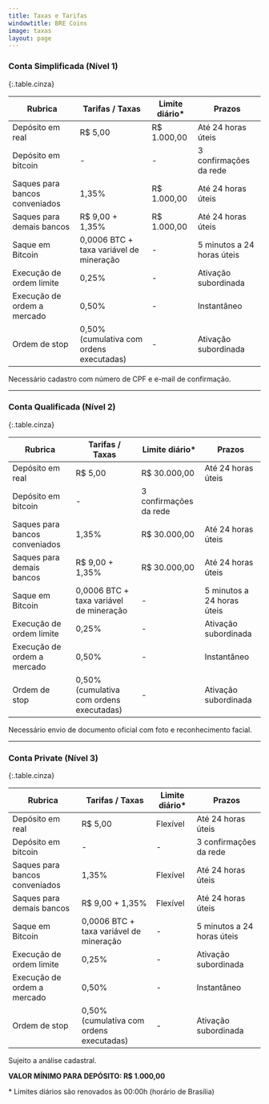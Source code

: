 ```yaml
---
title: Taxas e Tarifas
windowtitle: BRE Coins
image: taxas
layout: page
---
```


### Conta Simplificada (Nível 1)

{:.table.cinza}

|Rubrica|Tarifas / Taxas|Limite diário*|Prazos|
|--- |--- |--- |--- |
|Depósito em real|R$ 5,00|R$ 1.000,00|Até 24 horas úteis|
|Depósito em bitcoin|-|-|3 confirmações da rede|
|Saques para bancos conveniados|1,35%|R$ 1.000,00|Até 24 horas úteis|
|Saques para demais bancos|R$ 9,00 + 1,35%|R$ 1.000,00|Até 24 horas úteis|
|Saque em Bitcoin|0,0006 BTC + taxa variável de mineração|-|5 minutos a 24 horas úteis|
|Execução de ordem limite|0,25%|-|Ativação subordinada|
|Execução de ordem a mercado|0,50%|-|Instantâneo|
|Ordem de stop|0,50% (cumulativa com ordens executadas)|-|Ativação subordinada|

Necessário cadastro com número de CPF e e-mail de confirmação.

* * *

### Conta Qualificada (Nível 2)

{:.table.cinza}

|Rubrica|Tarifas / Taxas|Limite diário*|Prazos|
|--- |--- |--- |--- |
|Depósito em real|R$ 5,00|R$ 30.000,00|Até 24 horas úteis|
|Depósito em bitcoin|-|3 confirmações da rede|
|Saques para bancos conveniados|1,35%|R$ 30.000,00|Até 24 horas úteis|
|Saques para demais bancos|R$ 9,00 + 1,35%|R$ 30.000,00|Até 24 horas úteis|
|Saque em Bitcoin|0,0006 BTC + taxa variável de mineração|-|5 minutos a 24 horas úteis|
|Execução de ordem limite|0,25%|-|Ativação subordinada|
|Execução de ordem a mercado|0,50%|-|Instantâneo|
|Ordem de stop|0,50% (cumulativa com ordens executadas)|-|Ativação subordinada|

Necessário envio de documento oficial com foto e reconhecimento facial.

* * * 

### Conta Private (Nível 3)

{:.table.cinza}

|Rubrica|Tarifas / Taxas|Limite diário*|Prazos|
|--- |--- |--- |--- |
|Depósito em real|R$ 5,00|Flexível|Até 24 horas úteis|
|Depósito em bitcoin|-|-|3 confirmações da rede|
|Saques para bancos conveniados|1,35%|Flexível|Até 24 horas úteis|
|Saques para demais bancos|R$ 9,00 + 1,35%|Flexível|Até 24 horas úteis|
|Saque em Bitcoin|0,0006 BTC + taxa variável de mineração|-|5 minutos a 24 horas úteis|
|Execução de ordem limite|0,25%|-|Ativação subordinada|
|Execução de ordem a mercado|0,50%|-|Instantâneo|
|Ordem de stop|0,50% (cumulativa com ordens executadas)|-|Ativação subordinada|

Sujeito a análise cadastral.


**VALOR MÍNIMO PARA DEPÓSITO: R$ 1.000,00**

\* Limites diários são renovados às 00:00h (horário de Brasília)

